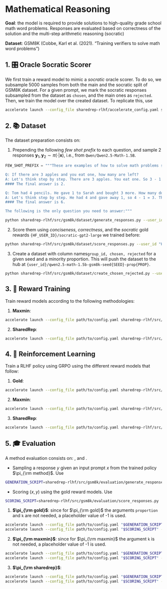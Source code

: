 # Mathematical Reasoning
**Goal**: the model is required to provide solutions to high-quality grade school math word problems. Responses are evaluated based on correctness of the solution and the multi-step arithmetic reasoning (socratic)

**Dataset**: GSM8K (Cobbe, Karl et al. (2021). “Training verifiers to solve math word problems”)

## 1. 🎛️ Oracle Socratic Scorer
We first train a reward model to mimic a *socratic* oracle scorer. To do so, we subsample 5000 samples from both the main and the socratic split of GSM8K dataset. For a given prompt, we mark the socratic responses subsampled from the dataset as `chosen`, and the main ones as `rejected`. Then, we train the model over the created dataset. To replicate this, use
```bash 
accelerate launch --config_file sharedrep-rlhf/accelerate_config.yaml sharedrep-rlhf/src/gsm8k/reward_training/socratic_reward_training.py --user_id "HUGGINGFACE_USER_ID"
``` 

## 2. 📚 Dataset
The dataset preparation consists on:
1. Prepending the following *few shot prefix* to each question, and sample 2 responses $\boldsymbol{y}_1, \boldsymbol{y}_2 \sim\pi(\cdot|\boldsymbol{x})$, i.e., from `Qwen/Qwen2.5-Math-1.5B`.
```python
FEW_SHOT_PREFIX = """These are examples of how to solve math problems step by step:

Q: If there are 3 apples and you eat one, how many are left?
A: Let's think step by step. There are 3 apples. You eat one. So 3 - 1 = 2.
#### The final answer is 2.

Q: Tom had 4 pencils. He gave 1 to Sarah and bought 3 more. How many does he have now?
A: Let's think step by step. He had 4 and gave away 1, so 4 - 1 = 3. Then he bought 3, so 3 + 3 = 6.
#### The final answer is 6.

The following is the only question you need to answer:"""
```

```bash
python sharedrep-rlhf/src/gsm8k/dataset/generate_responses.py --user_id "HF_USER_ID"
```

2. Score them using *conciseness*, *correctness*, and the *socratic* gold rewards `{HF_USER_ID}/socratic-gpt2-large` we trained before:
```bash
python sharedrep-rlhf/src/gsm8k/dataset/score_responses.py --user_id "HF_USER_ID"
```

3. Create a dataset with column names`group_id, chosen, rejected` for a given seed and a minority proportion. This will push the dataset to the hub at `{user_id}/qwen2.5-math-1.5b-gsm8k-seed{SEED}-prop{PROP}`.
```bash
python sharedrep-rlhf/src/gsm8k/dataset/create_chosen_rejected.py --user_id "HF_USER_ID" --seed SEED --proportion PROP
```


## 3. 🎯 Reward Training
Train reward models according to the following methodologies:
1. **Maxmin**:
```bash
accelerate launch --config_file path/to/config.yaml sharedrep-rlhf/src/gsm8k/reward_training/maxmin_reward_training.py --seed "$SEED" --proportion "$PROPORTION" --group "$GID" --user_id "$HF_USER_ID"
```
2. **SharedRep**:
```bash
accelerate launch --config_file path/to/config.yaml sharedrep-rlhf/src/gsm8k/reward_training/sharedrep_reward_training.py --seed "$SEED" --proportion "$PROPORTION" --k "$K" --user_id "$HF_USER_ID"
```


## 4. 🤖 Reinforcement Learning
Train a RLHF policy using GRPO using the different reward models that follow:
1. **Gold**:
```bash
accelerate launch --config_file path/to/config.yaml sharedrep-rlhf/src/gsm8k/grpo_training/gold_grpo_training.py --seed "$SEED" --user_id "$HF_USER_ID"
```
2. **Maxmin**:
```bash
accelerate launch --config_file path/to/config.yaml sharedrep-rlhf/src/gsm8k/grpo_training/maxmin_grpo_training.py --seed "$SEED" --proportion "$PROPORTION" --user_id "$HF_USER_ID"
```
3. **SharedRep**:
```bash
accelerate launch --config_file path/to/config.yaml sharedrep-rlhf/src/gsm8k/grpo_training/sharedrep_grpo_training.py --seed "$SEED" --proportion "$PROPORTION" --k "$K" --user_id "$HF_USER_ID"
```


## 5. 🎓 Evaluation
A method evaluation consists on: , and .
- Sampling a response $y$ given an input prompt $x$ from the trained policy $\pi_{\rm method}$. Use
```bash
GENERATION_SCRIPT=sharedrep-rlhf/src/gsm8k/evaluation/generate_responses.py
```
- Scoring $(x,y)$ using the gold reward models. Use
```bash
SCORING_SCRIPT=sharedrep-rlhf/src/gsm8k/evaluation/score_responses.py
```
1. **$\pi_{\rm gold}$**: since for $\pi_{\rm gold}$ the arguments `proportion` and `k` are not needed, a placeholder value of -1 is used.
```bash
accelerate launch --config_file path/to/config.yaml "$GENERATION_SCRIPT" --seed "$SEED" --method "gold" --user_id "$HF_USER_ID" --proportion -1 --k -1
accelerate launch --config_file path/to/config.yaml "$SCORING_SCRIPT" --seed "$SEED" --method "gold" --user_id "$HF_USER_ID" --proportion -1 --k -1
```
2. **$\pi_{\rm maxmin}$**: since for $\pi_{\rm maxmin}$ the argument `k` is not needed, a placeholder value of -1 is used.
```bash
accelerate launch --config_file path/to/config.yaml "$GENERATION_SCRIPT" --seed "$SEED" --method "maxmin" --user_id "$HF_USER_ID" --proportion "$PROPORTION" --k -1
accelerate launch --config_file path/to/config.yaml "$SCORING_SCRIPT" --seed "$SEED" --method "maxmin" --user_id "$HF_USER_ID" --proportion "$PROPORTION" --k -1
```
3. **$\pi_{\rm sharedrep}$**:
```bash
accelerate launch --config_file path/to/config.yaml "$GENERATION_SCRIPT" --seed "$SEED" --method "sharedrep" --user_id "$HF_USER_ID" --proportion "$PROPORTION" --k "$K"
accelerate launch --config_file path/to/config.yaml "$SCORING_SCRIPT" --seed "$SEED" --method "sharedrep" --user_id "$HF_USER_ID" --proportion "$PROPORTION" --k "$K"
```
